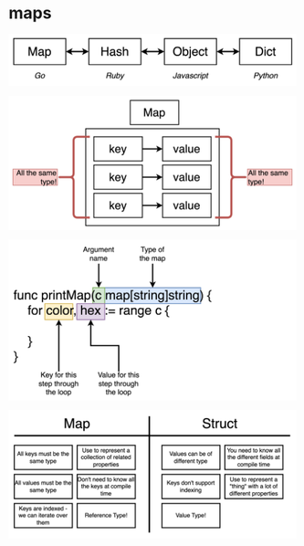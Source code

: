 # maps
![alt text](image.png)

![alt text](image-1.png)

![alt text](image-3.png)

![alt text](image-4.png)